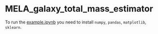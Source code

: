# MELA_galaxy_total_mass_estimator

To run the [example.ipynb](example.ipynb) you need to install ``numpy``, ``pandas``, ``matplotlib``, ``sklearn``.
